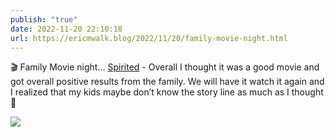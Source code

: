 ```yaml
---
publish: "true"
date: 2022-11-20 22:10:18
url: https://ericmwalk.blog/2022/11/20/family-movie-night.html
---
```


🎬 Family Movie night… [Spirited](https://m.imdb.com/title/tt10999120/) - Overall I thought it was a good movie and got overall positive results from the family. We will have it watch it again and I realized that my kids maybe don’t know the story line as much as I thought 🫣


![](https://ericmwalk.blog/uploads/2022/402ed082be.jpg)